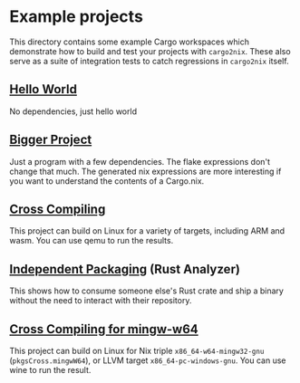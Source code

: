 # Example projects

This directory contains some example Cargo workspaces which demonstrate how to
build and test your projects with `cargo2nix`. These also serve as a suite of
integration tests to catch regressions in `cargo2nix` itself.

## [Hello World](./1-hello-world)

No dependencies, just hello world

## [Bigger Project](./2-bigger-project)

Just a program with a few dependencies.  The flake expressions don't change that
much.  The generated nix expressions are more interesting if you want to
understand the contents of a Cargo.nix.

## [Cross Compiling](./3-cross-compiling)

This project can build on Linux for a variety of targets, including ARM and
wasm.  You can use qemu to run the results.

## [Independent Packaging](./4-independent-packaging) (Rust Analyzer)

This shows how to consume someone else's Rust crate and ship a binary without
the need to interact with their repository.

## [Cross Compiling for mingw-w64](./5-cross-compiling)

This project can build on Linux for Nix triple `x86_64-w64-mingw32-gnu` (`pkgsCross.mingwW64`),
or LLVM target `x86_64-pc-windows-gnu`. You can use wine to run the result.
